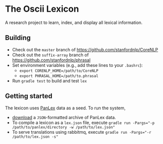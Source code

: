 # The Oscii Lexicon

A research project to learn, index, and display all lexical information.

## Building

* Check out the `master` branch of https://github.com/stanfordnlp/CoreNLP
* Check out the `suffix-array` branch of https://github.com/stanfordnlp/phrasal
* Set environment variables (e.g., add these lines to your `.bashrc`):
    - `export CORENLP_HOME=/path/to/CoreNLP`
    - `export PHRASAL_HOME=/path/to.phrasal`
* Run `gradle test` to build and test `lex`

## Getting started

The lexicon uses [PanLex](http://panlex.org/) data as a seed. To run the
system,
* [download](http://dev.panlex.org/db/) a `JSON`-formatted archive of PanLex data.
* To compile a lexicon as a `lex.json` file, execute `gradle run -Pargs="-p /path/to/panlex/directory -w /path/to/lex.json"`
* To serve translations using rabbitmq, execute `gradle run -Pargs="-r /path/to/lex.json -s"`

